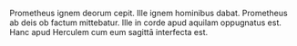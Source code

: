 Prometheus ignem deorum cepit. 
Ille ignem hominibus dabat. 
Prometheus ab deis ob factum mittebatur. 
Ille in corde apud aquilam oppugnatus est. 
Hanc apud Herculem cum eum sagittā interfecta est. 
